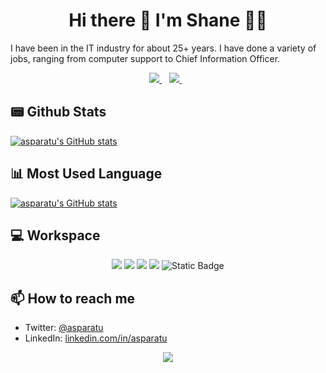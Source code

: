 <h1 align='center'>
Hi there 👋 I'm Shane 👨‍💻
</h1>
I have been in the IT industry for about 25+ years. I have done a variety of jobs, ranging from computer support to Chief Information Officer.
<p align='center'>
  <a href="https://www.linkedin.com/in/asparatu/">
    <img src="https://img.shields.io/badge/LinkedIn-0077B5?style=for-the-badge&logo=linkedin&logoColor=white" />
  </a>&nbsp;&nbsp;
  <a href="https://twitter.com/asparatu">
    <img src="https://img.shields.io/badge/Twitter-1DA1F2?style=for-the-badge&logo=twitter&logoColor=white" />       
  </a>&nbsp;&nbsp;
</p>

## 📟 Github Stats
[![asparatu's GitHub stats](https://github-readme-stats.vercel.app/api?username=asparatu&hide_title=true&show_icons=true&theme=transparent)](https://github.com/asparatu/)

## 📊 Most Used Language
[![asparatu's GitHub stats](https://github-readme-stats.vercel.app/api/top-langs?username=asparatu&langs_count=10&hide=html&hide_title=true&layout=compact&theme=transparent)](https://github.com/asparatu/)

## 💻 Workspace

<p align='center'>
  <img src="https://img.shields.io/badge/lenovo%20thinkpad-E2231A?style=for-the-badge&logo=lenovo&logoColor=white">
  <img src="https://img.shields.io/badge/Windows_10-0078d4?style=for-the-badge&logo=windows-11&logoColor=white" />
  <img src="https://img.shields.io/badge/Intel%20Core_i5_6th-0071C5?style=for-the-badge&logo=intel&logoColor=white">
  <img src="https://img.shields.io/badge/RAM-16GB-%230071C5.svg?&style=for-the-badge&logoColor=white" />
  <img alt="Static Badge" src="https://img.shields.io/badge/Radeon-R7_M370-76B900.svg?style=for-the-badge&logo=amd&logoColor=white">
</p>

##  📫 How to reach me
- Twitter: [@asparatu](https://twitter.com/asparatu)
- LinkedIn: [linkedin.com/in/asparatu](https://linkedin.com/in/asparatu)

<p align="center">
  <a href="https://github.com/asparatu" title="Vistors since Aug 23, 2023">
      <img src="https://api.visitorbadge.io/api/VisitorHit?user=asparatu&repo=asparatu&countColor=%237B1E7A" />
   </a>
</p>
<!--
**asparatu/asparatu** is a ✨ _special_ ✨ repository because its `README.md` (this file) appears on your GitHub profile.

Here are some ideas to get you started:

- 🔭 I’m currently working on ...
- 🌱 I’m currently learning ...
- 👯 I’m looking to collaborate on ...
- 🤔 I’m looking for help with ...
- 💬 Ask me about ...
- 📫 How to reach me: ...
- 😄 Pronouns: ...
- ⚡ Fun fact: ...
-->
